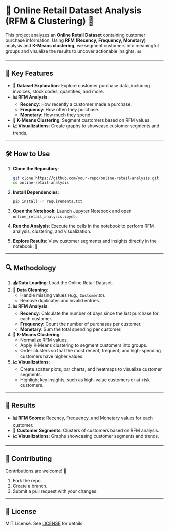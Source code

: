 # 🛒 Online Retail Dataset Analysis (RFM & Clustering) 🚀

This project analyzes an **Online Retail Dataset** containing customer purchase information. Using **RFM (Recency, Frequency, Monetary)** analysis and **K-Means clustering**, we segment customers into meaningful groups and visualize the results to uncover actionable insights. 📊

---

## 🚀 Key Features
- **📂 Dataset Exploration**: Explore customer purchase data, including invoices, stock codes, quantities, and more.
- **📊 RFM Analysis**:
  - **Recency**: How recently a customer made a purchase.
  - **Frequency**: How often they purchase.
  - **Monetary**: How much they spend.
- **🤖 K-Means Clustering**: Segment customers based on RFM values.
- **📈 Visualizations**: Create graphs to showcase customer segments and trends.

---

## 🛠️ How to Use
1. **Clone the Repository**:
   ```bash
   git clone https://github.com/your-repo/online-retail-analysis.git
   cd online-retail-analysis
   ```

2. **Install Dependencies**:
   ```bash
   pip install -r requirements.txt
   ```

3. **Open the Notebook**:
   Launch Jupyter Notebook and open `online_retail_analysis.ipynb`.

4. **Run the Analysis**:
   Execute the cells in the notebook to perform RFM analysis, clustering, and visualization.

5. **Explore Results**:
   View customer segments and insights directly in the notebook. 🎉

---

## 🔍 Methodology
1. **📥 Data Loading**: Load the Online Retail Dataset.
2. **🧹 Data Cleaning**:
   - Handle missing values (e.g., `CustomerID`).
   - Remove duplicates and invalid entries.
3. **📊 RFM Analysis**:
   - **Recency**: Calculate the number of days since the last purchase for each customer.
   - **Frequency**: Count the number of purchases per customer.
   - **Monetary**: Sum the total spending per customer.
4. **🤖 K-Means Clustering**:
   - Normalize RFM values.
   - Apply K-Means clustering to segment customers into groups.
   - Order clusters so that the most recent, frequent, and high-spending customers have higher values.
5. **📈 Visualizations**:
   - Create scatter plots, bar charts, and heatmaps to visualize customer segments.
   - Highlight key insights, such as high-value customers or at-risk customers.

---

## 📌 Results
- **📊 RFM Scores**: Recency, Frequency, and Monetary values for each customer.
- **🤖 Customer Segments**: Clusters of customers based on RFM analysis.
- **📈 Visualizations**: Graphs showcasing customer segments and trends.

---

## 🤝 Contributing
Contributions are welcome! 🎉  
1. Fork the repo.  
2. Create a branch.  
3. Submit a pull request with your changes.  

---

## 📜 License
MIT License. See [LICENSE](LICENSE) for details.

